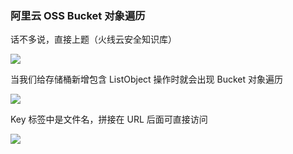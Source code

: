 ### 阿里云 OSS Bucket 对象遍历

话不多说，直接上题（火线云安全知识库）

![](https://pic1.imgdb.cn/item/68a2cc6858cb8da5c82e10b9.png)

当我们给存储桶新增包含 ListObject 操作时就会出现 Bucket 对象遍历

![](https://pic1.imgdb.cn/item/68a3fe0458cb8da5c835f7a7.png)

Key 标签中是文件名，拼接在 URL 后面可直接访问

![](https://pic1.imgdb.cn/item/68a3fe5058cb8da5c835fa77.png)